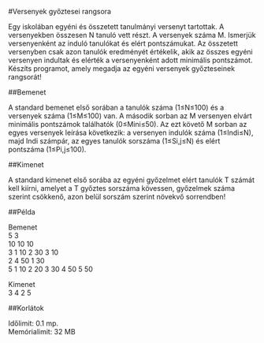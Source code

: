 #Versenyek győztesei rangsora

Egy iskolában egyéni és összetett tanulmányi versenyt tartottak. A versenyekben összesen N tanuló
vett részt. A versenyek száma M. Ismerjük versenyenként az induló tanulókat és elért pontszámukat.
Az összetett versenyben csak azon tanulók eredményét értékelik, akik az összes egyéni
versenyen indultak és elérték a versenyenként adott minimális pontszámot.
Készíts programot, amely megadja az egyéni versenyek győzteseinek rangsorát!

##Bemenet

A standard bemenet első sorában a tanulók száma (1≤N≤100) és a versenyek száma
(1≤M≤100) van. A második sorban az M versenyen elvárt minimális pontszámok találhatók
(0≤Mini≤50). Az ezt követő M sorban az egyes versenyek leírása következik: a versenyen indulók
száma (1≤Indi≤N), majd Indi számpár, az egyes tanulók sorszáma (1≤Si,j≤N) és elért
pontszáma (1≤Pi,j≤100).

##Kimenet

A standard kimenet első sorába az egyéni győzelmet elért tanulók T számát kell kiírni,
amelyet a T győztes sorszáma kövessen, győzelmek száma szerint csökkenő, azon belül sorszám
szerint növekvő sorrendben!


##Példa

Bemenet   
5 3   
10 10 10  
3 1 10 2 30 3 10  
2 4 50 1 30  
5 1 10 2 20 3 30 4 50 5 50

Kimenet  
3 4 2 5

##Korlátok

Időlimit: 0.1 mp.  
Memórialimit: 32 MB
